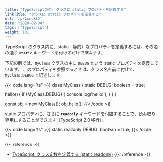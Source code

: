 ```yaml
---
title: "TypeScriptの型: クラスに static プロパティを定義する"
linkTitle: "クラスに static プロパティを定義する"
url: "/p/2snuk25"
date: "2020-02-04"
tags: ["TypeScript"]
weight: 101
---
```


TypeScript のクラス内に、static（静的）なプロパティを定義するには、その名の通り **`static`** キーワードを付けるだけで済みます。

下記の例では、`MyClass` クラスの中に `DEBUG` という static プロパティを定義しています。
このプロパティを参照するときは、クラス名を前に付けて、`MyClass.DEBUG` と記述します。

{{< code lang="ts" >}}
class MyClass {
  static DEBUG: boolean = true;

  hello() {
    if (MyClass.DEBUG) {
      console.log('hello!');
    }
  }
}

const obj = new MyClass();
obj.hello();
{{< /code >}}

static プロパティに、さらに **`readonly`** キーワードを付加することで、読み取り専用にすることができます（TypeScript 2.0 移行）。

{{< code lang="ts" >}}
static readonly DEBUG: boolean = true;
{{< /code >}}

{{< reference >}}
- [TypeScript: クラス定数を定義する (static readonly)](/p/nky6cbb)
{{< /reference >}}

